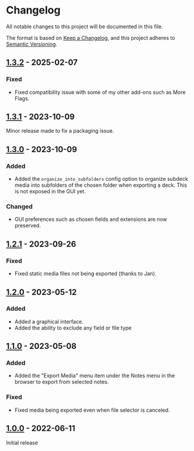 # Changelog

All notable changes to this project will be documented in this file.

The format is based on [Keep a Changelog](https://keepachangelog.com/en/1.0.0/),
and this project adheres to [Semantic Versioning](https://semver.org/spec/v2.0.0.html).

## [1.3.2] - 2025-02-07

### Fixed

-   Fixed compatibility issue with some of my other add-ons such as More Flags.

## [1.3.1] - 2023-10-09

Minor release made to fix a packaging issue.

## [1.3.0] - 2023-10-09

### Added

-   Added the `organize_into_subfolders` config option to organize subdeck media into subfolders of the chosen folder when exporting a deck. This is not exposed in the GUI yet.

### Changed

-   GUI preferences such as chosen fields and extensions are now preserved.

## [1.2.1] - 2023-09-26

### Fixed

-   Fixed static media files not being exported (thanks to Jan).

## [1.2.0] - 2023-05-12

### Added

-   Added a graphical interface.
-   Added the ability to exclude any field or file type

## [1.1.0] - 2023-05-08

### Added

-   Added the "Export Media" menu item under the Notes menu in the browser to export from selected notes.

### Fixed

-   Fixed media being exported even when file selector is canceled.

## [1.0.0] - 2022-06-11

Initial release

[1.3.2]: https://github.com/abdnh/anki-media-exporter/compare/1.3.1...1.3.2
[1.3.1]: https://github.com/abdnh/anki-media-exporter/compare/1.3.0...1.3.1
[1.3.0]: https://github.com/abdnh/anki-media-exporter/compare/1.2.1...1.3.0
[1.2.1]: https://github.com/abdnh/anki-media-exporter/compare/1.2.0...1.2.1
[1.2.0]: https://github.com/abdnh/anki-media-exporter/compare/1.1.0...1.2.0
[1.1.0]: https://github.com/abdnh/anki-media-exporter/compare/1.0.0...1.1.0
[1.0.0]: https://github.com/abdnh/anki-media-exporter/commits/1.0.0
